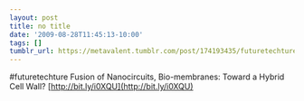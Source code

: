 ```yaml
---
layout: post
title: no title
date: '2009-08-28T11:45:13-10:00'
tags: []
tumblr_url: https://metavalent.tumblr.com/post/174193435/futuretechture-fusion-of-nanocircuits
---
```

#futuretechture Fusion of Nanocircuits, Bio-membranes: Toward a Hybrid Cell Wall? [http://bit.ly/i0XQU](http://bit.ly/i0XQU)

